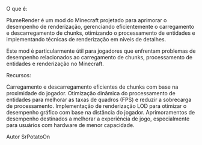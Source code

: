 O que é:

PlumeRender é um mod do Minecraft projetado para aprimorar o desempenho de renderização, gerenciando eficientemente o carregamento e descarregamento de chunks, otimizando o processamento de entidades e implementando técnicas de renderização em níveis de detalhes.

Este mod é particularmente útil para jogadores que enfrentam problemas de desempenho relacionados ao carregamento de chunks, processamento de entidades e renderização no Minecraft.

Recursos:

Carregamento e descarregamento eficientes de chunks com base na proximidade do jogador.
Otimização dinâmica do processamento de entidades para melhorar as taxas de quadros (FPS) e reduzir a sobrecarga de processamento.
Implementação de renderização LOD para otimizar o desempenho gráfico com base na distância do jogador.
Aprimoramentos de desempenho destinados a melhorar a experiência de jogo, especialmente para usuários com hardware de menor capacidade.

Autor
SrPotatoOn
